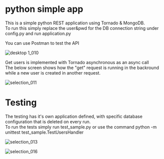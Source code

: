 # python simple app
This is a simple python REST application using Tornado & MongoDB.<br>
To run this simply replace the user&pwd for the DB connection string under config.py and run application.py

You can use Postman to test the API

![desktop 1_010](https://user-images.githubusercontent.com/30981317/29260887-4342dd30-80d5-11e7-94e1-b5c242718b35.png)

Get users is implemented with Tornado asynchronous as an async call <br>
The below screen shows how the "get" request is running in the backround while a new user is created in another request.

![selection_011](https://user-images.githubusercontent.com/30981317/29261162-d460e2c0-80d6-11e7-9590-ae9db7c39019.png)

# Testing

The testing has it's own application defined, with specific database configuration that is deleted on every run. <br>
To run the tests simply run test_sample.py or use the command python -m unittest test_sample.TestUsersHandler

![selection_013](https://user-images.githubusercontent.com/30981317/29261438-223fa37c-80d8-11e7-9eb3-8ecff554de16.png)

![selection_016](https://user-images.githubusercontent.com/30981317/29261586-f0f451d6-80d8-11e7-8b48-63f787a04026.png)
